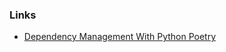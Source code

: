 ### Links
- [Dependency Management With Python Poetry](https://realpython.com/dependency-management-python-poetry/)